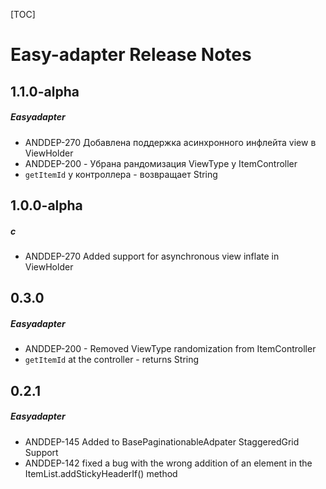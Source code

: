 [TOC]
# Easy-adapter Release Notes
## 1.1.0-alpha
##### Easyadapter
* ANDDEP-270 Добавлена поддержка асинхронного инфлейта view в ViewHolder
* ANDDEP-200 - Убрана рандомизация ViewType у ItemController
* `getItemId` у контроллера - возвращает String
## 1.0.0-alpha
##### c
* ANDDEP-270 Added support for asynchronous view inflate in ViewHolder
## 0.3.0
##### Easyadapter
* ANDDEP-200 - Removed ViewType randomization from ItemController
* `getItemId` at the controller - returns String
## 0.2.1
##### Easyadapter
* ANDDEP-145 Added to BasePaginationableAdpater StaggeredGrid Support
* ANDDEP-142 fixed a bug with the wrong addition of an element in the ItemList.addStickyHeaderIf() method
